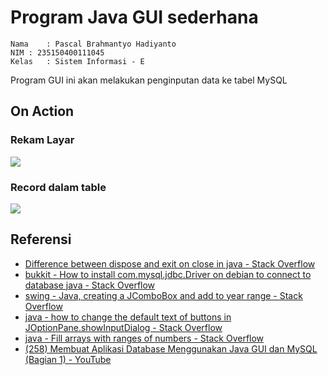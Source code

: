 # Program Java GUI sederhana
```
Nama	: Pascal Brahmantyo Hadiyanto
NIM	: 235150400111045
Kelas	: Sistem Informasi - E
```
Program GUI ini akan melakukan penginputan data ke tabel MySQL

## On Action

### Rekam Layar

![](https://i.ibb.co.com/q9WF1ck/Recording-2024-05-25-at-16-19-46.gif)

### Record dalam table
![](https://i.ibb.co.com/W2Yx5v9/image.png)

## Referensi
- [Difference between dispose and exit on close in java - Stack Overflow](https://stackoverflow.com/questions/19433358/difference-between-dispose-and-exit-on-close-in-java)
- [bukkit - How to install com.mysql.jdbc.Driver on debian to connect to database java - Stack Overflow](https://stackoverflow.com/questions/66139007/how-to-install-com-mysql-jdbc-driver-on-debian-to-connect-to-database-java)
- [swing - Java, creating a JComboBox and add to year range - Stack Overflow](https://stackoverflow.com/questions/35954817/java-creating-a-jcombobox-and-add-to-year-range)
- [java - how to change the default text of buttons in JOptionPane.showInputDialog - Stack Overflow](https://stackoverflow.com/questions/14407804/how-to-change-the-default-text-of-buttons-in-joptionpane-showinputdialog)
- [java - Fill arrays with ranges of numbers - Stack Overflow](https://stackoverflow.com/questions/3387373/fill-arrays-with-ranges-of-numbers)
- [(258) Membuat Aplikasi Database Menggunakan Java GUI dan MySQL (Bagian 1) - YouTube](https://www.youtube.com/watch?v=cReUDsXjng4)
